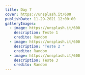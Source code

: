 ```yaml
---
title: Day 7
cover: https://unsplash.it/600
publishDate: 11-29-2021 12:00:00
galleryImages:
  - image: https://unsplash.it/600
    description: Teste 1
    credito: Random
  - image: https://unsplash.it/600
    description: "Teste 2 "
    credito: Random
  - image: https://unsplash.it/600
    description: Teste 3
    credito: Random
---
```

